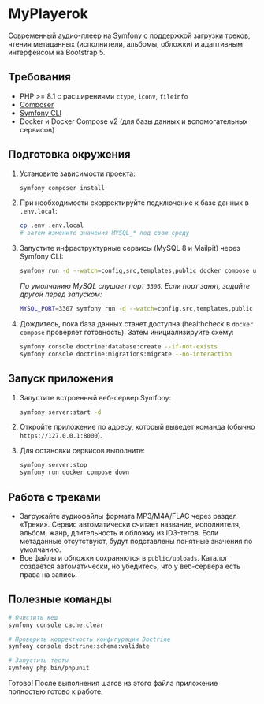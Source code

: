 # MyPlayerok

Современный аудио-плеер на Symfony с поддержкой загрузки треков, чтения метаданных (исполнители, альбомы, обложки) и адаптивным интерфейсом на Bootstrap 5.

## Требования

* PHP >= 8.1 с расширениями `ctype`, `iconv`, `fileinfo`
* [Composer](https://getcomposer.org/)
* [Symfony CLI](https://symfony.com/download)
* Docker и Docker Compose v2 (для базы данных и вспомогательных сервисов)

## Подготовка окружения

1. Установите зависимости проекта:
   ```bash
   symfony composer install
   ```

2. При необходимости скорректируйте подключение к базе данных в `.env.local`:
   ```bash
   cp .env .env.local
   # затем измените значения MYSQL_* под свою среду
   ```

3. Запустите инфраструктурные сервисы (MySQL 8 и Mailpit) через Symfony CLI:
   ```bash
   symfony run -d --watch=config,src,templates,public docker compose up database mailer
   ```
   *По умолчанию MySQL слушает порт `3306`. Если порт занят, задайте другой перед запуском:*
   ```bash
   MYSQL_PORT=3307 symfony run -d --watch=config,src,templates,public docker compose up database mailer
   ```

4. Дождитесь, пока база данных станет доступна (healthcheck в `docker compose` проверяет готовность). Затем инициализируйте схему:
   ```bash
   symfony console doctrine:database:create --if-not-exists
   symfony console doctrine:migrations:migrate --no-interaction
   ```

## Запуск приложения

1. Запустите встроенный веб-сервер Symfony:
   ```bash
   symfony server:start -d
   ```

2. Откройте приложение по адресу, который выведет команда (обычно `https://127.0.0.1:8000`).

3. Для остановки сервисов выполните:
   ```bash
   symfony server:stop
   symfony run docker compose down
   ```

## Работа с треками

* Загружайте аудиофайлы формата MP3/M4A/FLAC через раздел «Треки». Сервис автоматически считает название, исполнителя, альбом, жанр, длительность и обложку из ID3-тегов. Если метаданные отсутствуют, будут подставлены понятные значения по умолчанию.
* Все файлы и обложки сохраняются в `public/uploads`. Каталог создаётся автоматически, но убедитесь, что у веб-сервера есть права на запись.

## Полезные команды

```bash
# Очистить кеш
symfony console cache:clear

# Проверить корректность конфигурации Doctrine
symfony console doctrine:schema:validate

# Запустить тесты
symfony php bin/phpunit
```

Готово! После выполнения шагов из этого файла приложение полностью готово к работе.
